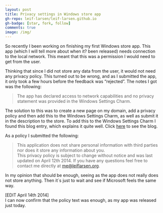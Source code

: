 ```yaml
---
layout: post
title: Privacy settings in Windows store app
gh-repo: leif-larsen/leif-larsen.github.io
gh-badge: [star, fork, follow]
comments: true
image: /img/
---
```

    
    
So recently I been working on finishing my first Windows store app. This app (which I will tell more about when it? been released) needs connection to the local network. This meant that this was a permission I would need to get from the user.  
  
 Thinking that since I did not store any data from the user, it would not need any privacy policy. This turned out to be wrong, and as I submitted the app, it only took a few hours before the feedback was “rejected”. The notes I got was the following:

> The app has declared access to network capabilities and no privacy statement was provided in the Windows Settings Charm.

 The solution to this was to create a new page on my domain, add a privacy policy and then add this to the Windows Settings Charm, as well as submit it in the description to the store. To add this to the Windows Settings Charm I found this blog entry, which explains it quite well. Click [here](http://jimiz.net/2012/12/privacy-policy-windows-store-apps/#axzz2yfnVEnWJ "How to add privacy policy to Windows Settings Charm") to see the blog.  
  
 As a policy I submitted the following:

> This application does not share personal information with third parties nor does it store any information about you.  
>  This privacy policy is subject to change without notice and was last updated on April 12th 2014. If you have any questions feel free to contact me directly at me@leiflarsen.org.

In my opinion that should be enough, seeing as the app does not really does not store anything. Then it´s just to wait and see if Microsoft feels the same way.  
  
 [EDIT April 14th 2014]  
 I can now confirm that the policy text was enough, as my app was released just today.


